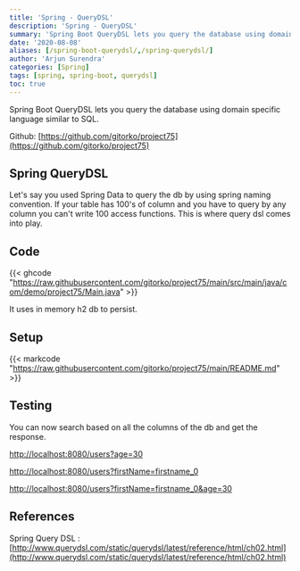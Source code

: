 ```yaml
---
title: 'Spring - QueryDSL'
description: 'Spring - QueryDSL'
summary: 'Spring Boot QueryDSL lets you query the database using domain specific language similar to SQL.'
date: '2020-08-08'
aliases: [/spring-boot-querydsl/,/spring-querydsl/]
author: 'Arjun Surendra'
categories: [Spring]
tags: [spring, spring-boot, querydsl]
toc: true
---
```


Spring Boot QueryDSL lets you query the database using domain specific language similar to SQL.

Github: [https://github.com/gitorko/project75](https://github.com/gitorko/project75)

## Spring QueryDSL

Let's say you used Spring Data to query the db by using spring naming convention. 
If your table has 100's of column and you have to query by any column you can't write 100 access functions. This is where query dsl comes into play.

## Code

{{< ghcode "https://raw.githubusercontent.com/gitorko/project75/main/src/main/java/com/demo/project75/Main.java" >}}

It uses in memory h2 db to persist.

## Setup

{{< markcode "https://raw.githubusercontent.com/gitorko/project75/main/README.md" >}}

## Testing

You can now search based on all the columns of the db and get the response.

[http://localhost:8080/users?age=30](http://localhost:8080/users?age=30)

[http://localhost:8080/users?firstName=firstname_0](http://localhost:8080/users?firstName=firstname_0)

[http://localhost:8080/users?firstName=firstname_0&age=30](http://localhost:8080/users?firstName=firstname_0&age=30)

## References

Spring Query DSL : [http://www.querydsl.com/static/querydsl/latest/reference/html/ch02.html](http://www.querydsl.com/static/querydsl/latest/reference/html/ch02.html)

